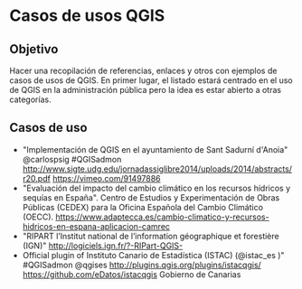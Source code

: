 # Casos de usos QGIS

## Objetivo

Hacer una recopilación de referencias, enlaces y otros con ejemplos de casos de usos de QGIS. 
En primer lugar, el listado estará centrado en el uso de QGIS en la administración pública pero la idea es estar abierto a otras categorías.

## Casos de uso

- "Implementación de QGIS en el ayuntamiento de Sant Sadurní d'Anoia" @carlospsig #QGISadmon http://www.sigte.udg.edu/jornadassiglibre2014/uploads/2014/abstracts/r20.pdf https://vimeo.com/91497886
-  "Evaluación del impacto del cambio climático en los recursos hídricos y sequías en España". Centro de Estudios y Experimentación de Obras Públicas (CEDEX) para la Oficina Española del Cambio Climático (OECC). https://www.adaptecca.es/cambio-climatico-y-recursos-hidricos-en-espana-aplicacion-camrec
- "RIPART  l’Institut national de l’information géographique et forestière (IGN)" http://logiciels.ign.fr/?-RIPart-QGIS-
- Official plugin of Instituto Canario de Estadística (ISTAC)  (@istac_es )" #QGISadmon @qgises http://plugins.qgis.org/plugins/istacqgis/ https://github.com/eDatos/istacqgis Gobierno de Canarias


